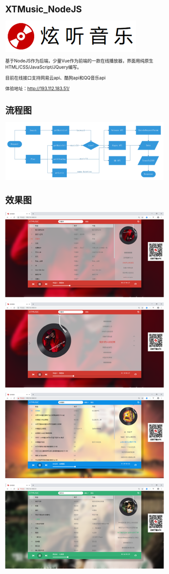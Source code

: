 # XTMusic_NodeJS
![Image text](https://raw.githubusercontent.com/Xiu2017/XTMusic_NodeJS/master/webapps/image/README/logo.png)

基于NodeJS作为后端，少量Vue作为前端的一款在线播放器，界面用纯原生HTML/CSS/JavaScript/JQuery编写。

目前在线接口支持网易云api、酷狗api和QQ音乐api

体验地址：http://193.112.183.51/

# 流程图
![Image text](https://raw.githubusercontent.com/Xiu2017/XTMusic_NodeJS/master/webapps/image/README/flow_chart.png)

# 效果图
![Image text](https://raw.githubusercontent.com/Xiu2017/XTMusic_NodeJS/master/webapps/image/README/001.png)

![Image text](https://raw.githubusercontent.com/Xiu2017/XTMusic_NodeJS/master/webapps/image/README/002.png)

![Image text](https://raw.githubusercontent.com/Xiu2017/XTMusic_NodeJS/master/webapps/image/README/003.png)

![Image text](https://raw.githubusercontent.com/Xiu2017/XTMusic_NodeJS/master/webapps/image/README/004.png)
